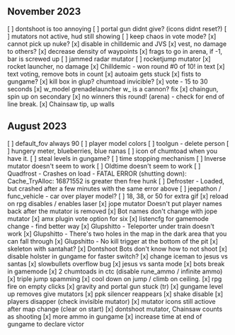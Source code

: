 ## November 2023

[ ] dontshoot is too annoying
[ ] portal gun didnt give? (icons didnt reset?)
    [ ] mutators not active, hud still showing
[ ] keep chaos in vote mode?
[x] cannot pick up nuke?
    [x] disable in chilldemic and JVS
[x] vest, no damage to others?
[x] decrease density of waypoints
[x] frags to go in arena, if -1, bar is screwed up
[ ] jammed radar mutator
[ ] rocketjump mutator
[x] rocket launcher, no damage
[x] Chilldemic - won round #0 of 10! in text
[x] text voting, remove bots in count
[x] autoaim gets stuck
[x] fists to gungame?
[x] kill box in glup? chumtoad invicible?
[x] vote - 15 to 30 seconds
[x] w_model grenadelauncher w_ is a cannon? fix
[x] chaingun, spin up on secondary
[x] no winners this round! (arena) - check for end of line break.
[x] Chainsaw tip, up walls

## August 2023

[ ] default_fov always 90
[ ] player model colors
[ ] toolgun - delete person
[ ] hungery meter, blueberries, blue nanas
[ ] icon of chumtoad when you have it.
[ ] steal levels in gungame?
[ ] time stopping mechanism
[ ] Inverse mutator doesn't seem to work
[ ] Oldtime doesn't seem to work
[ ] Quadfrost - Crashes on load - FATAL ERROR (shutting down): Cache_TryAlloc: 16871552 is greater then free hunk
[ ] Defroster - Loaded, but crashed after a few minutes with the same error above
[ ] jeepathon / func_vehicle - car over player model?
[ ] 18, 38, or 50 for extra gif
[x] reload on rpg disables / enables laser
[x] jope mutator Doesn't put player names back after the mutator is removed
[x] Bot names don't change with jope mutator
[x] amx plugin vote option for six
[x] listencfg for gamemode change - find better way
[x] Glupshitto - Teleporter under train doesn't work
[x] Glupshitto - There's two holes in the map in the dark area that you can fall through
[x] Glupshitto - No kill trigger at the bottom of the pit
[x] skeleton with santahat?
[x] Dontshoot Bots don't know how to not shoot
[x] disable holster in gungame for faster switch?
[x] change iceman to jesus vs santas
[x] slowbullets overflow bug
[x] jesus vs santa mode
[x] bots break in gamemode
[x] 2 chumtoads in ctc (disable rune_ammo / infinite ammo)
[x] triple jump spamming
[x] cool down on jump / climb on ceiling.
[x] rpg fire on empty clicks
[x] gravity and portal gun stuck (tr)
[x] gungame level up removes give mutators
[x] ppk silencer reappears
[x] shake disable
[x] players disapper (check invisible mutator)
[x] mutator icons still actiove after map change (clear on start)
[x] dontshoot mutator, Chainsaw counts as shooting
[x] more ammo in gungame
[x] increase time at end of gungame to declare victor
